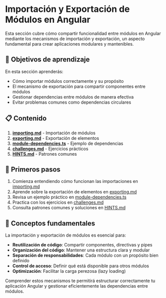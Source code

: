 # Importación y Exportación de Módulos en Angular

Esta sección cubre cómo compartir funcionalidad entre módulos en Angular mediante los mecanismos de importación y exportación, un aspecto fundamental para crear aplicaciones modulares y mantenibles.

## 🎯 Objetivos de aprendizaje

En esta sección aprenderás:

- Cómo importar módulos correctamente y su propósito
- El mecanismo de exportación para compartir componentes entre módulos
- Gestionar dependencias entre módulos de manera efectiva
- Evitar problemas comunes como dependencias circulares

## 📋 Contenido

1. [**importing.md**](importing.md) - Importación de módulos
2. [**exporting.md**](exporting.md) - Exportación de elementos
3. [**module-dependencies.ts**](module-dependencies.ts) - Ejemplo de dependencias
4. [**challenges.md**](challenges.md) - Ejercicios prácticos
5. [**HINTS.md**](HINTS.md) - Patrones comunes

## 🚀 Primeros pasos

1. Comienza entendiendo cómo funcionan las importaciones en [importing.md](importing.md)
2. Aprende sobre la exportación de elementos en [exporting.md](exporting.md)
3. Revisa un ejemplo práctico en [module-dependencies.ts](module-dependencies.ts)
4. Practica con los ejercicios en [challenges.md](challenges.md)
5. Consulta patrones comunes y soluciones en [HINTS.md](HINTS.md)

## 🧩 Conceptos fundamentales 

La importación y exportación de módulos es esencial para:

- **Reutilización de código**: Compartir componentes, directivas y pipes
- **Organización del código**: Mantener una estructura clara y modular
- **Separación de responsabilidades**: Cada módulo con un propósito bien definido
- **Control de acceso**: Definir qué está disponible para otros módulos
- **Optimización**: Facilitar la carga perezosa (lazy loading)

Comprender estos mecanismos te permitirá estructurar correctamente tu aplicación Angular y gestionar eficientemente las dependencias entre módulos.

